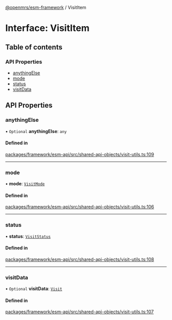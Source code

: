 [@openmrs/esm-framework](../API.md) / VisitItem

# Interface: VisitItem

## Table of contents

### API Properties

- [anythingElse](VisitItem.md#anythingelse)
- [mode](VisitItem.md#mode)
- [status](VisitItem.md#status)
- [visitData](VisitItem.md#visitdata)

## API Properties

### anythingElse

• `Optional` **anythingElse**: `any`

#### Defined in

[packages/framework/esm-api/src/shared-api-objects/visit-utils.ts:109](https://github.com/its-kios09/openmrs-esm-core/blob/main/packages/framework/esm-api/src/shared-api-objects/visit-utils.ts#L109)

___

### mode

• **mode**: [`VisitMode`](../enums/VisitMode.md)

#### Defined in

[packages/framework/esm-api/src/shared-api-objects/visit-utils.ts:106](https://github.com/its-kios09/openmrs-esm-core/blob/main/packages/framework/esm-api/src/shared-api-objects/visit-utils.ts#L106)

___

### status

• **status**: [`VisitStatus`](../enums/VisitStatus.md)

#### Defined in

[packages/framework/esm-api/src/shared-api-objects/visit-utils.ts:108](https://github.com/its-kios09/openmrs-esm-core/blob/main/packages/framework/esm-api/src/shared-api-objects/visit-utils.ts#L108)

___

### visitData

• `Optional` **visitData**: [`Visit`](Visit.md)

#### Defined in

[packages/framework/esm-api/src/shared-api-objects/visit-utils.ts:107](https://github.com/its-kios09/openmrs-esm-core/blob/main/packages/framework/esm-api/src/shared-api-objects/visit-utils.ts#L107)
